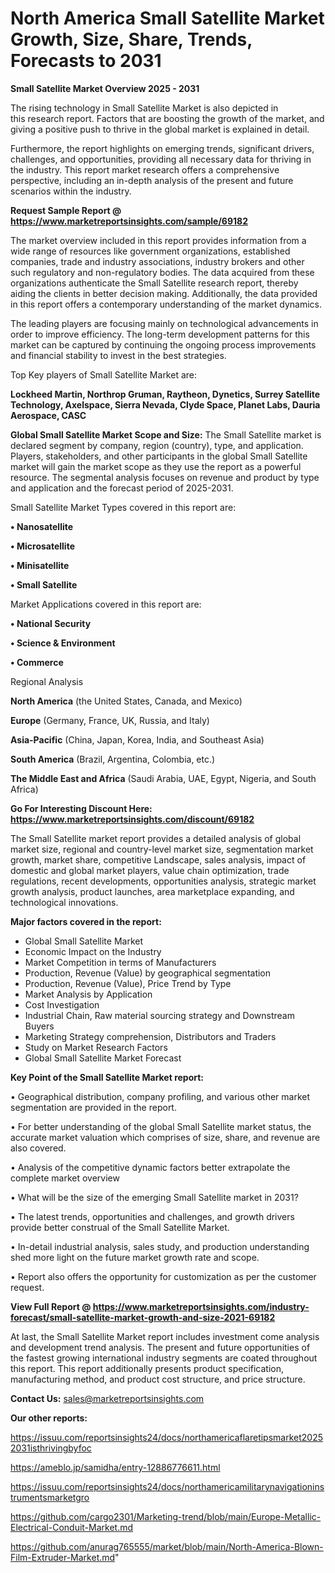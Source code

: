 # North America Small Satellite Market Growth, Size, Share, Trends, Forecasts to 2031

<Strong> Small Satellite Market Overview 2025 - 2031</strong>

The rising technology in Small Satellite Market is also depicted in this research report. Factors that are boosting the growth of the market, and giving a positive push to thrive in the global market is explained in detail.

Furthermore, the report highlights on emerging trends, significant drivers, challenges, and opportunities, providing all necessary data for thriving in the industry. This report market research offers a comprehensive perspective, including an in-depth analysis of the present and future scenarios within the industry.

<strong>Request Sample Report @ <a href=https://www.marketreportsinsights.com/sample/69182>https://www.marketreportsinsights.com/sample/69182</a></strong>

The market overview included in this report provides information from a wide range of resources like government organizations, established companies, trade and industry associations, industry brokers and other such regulatory and non-regulatory bodies. The data acquired from these organizations authenticate the Small Satellite research report, thereby aiding the clients in better decision making. Additionally, the data provided in this report offers a contemporary understanding of the market dynamics.

The leading players are focusing mainly on technological advancements in order to improve efficiency. The long-term development patterns for this market can be captured by continuing the ongoing process improvements and financial stability to invest in the best strategies.

Top Key players of Small Satellite Market are:

<strong>Lockheed Martin, Northrop Gruman, Raytheon, Dynetics, Surrey Satellite Technology, Axelspace, Sierra Nevada, Clyde Space, Planet Labs, Dauria Aerospace, CASC</strong>

<strong><b>Global Small Satellite Market Scope and Size:</b></strong>
The Small Satellite market is declared segment by company, region (country), type, and application. Players, stakeholders, and other participants in the global Small Satellite market will gain the market scope as they use the report as a powerful resource. The segmental analysis focuses on revenue and product by type and application and the forecast period of 2025-2031.

Small Satellite Market Types covered in this report are:

<strong>• Nanosatellite

• Microsatellite

• Minisatellite

• Small Satellite</strong>

Market Applications covered in this report are:

<strong>• National Security

• Science & Environment

• Commerce</strong> 

Regional Analysis

<strong>North America</strong> (the United States, Canada, and Mexico)

<strong>Europe</strong> (Germany, France, UK, Russia, and Italy)

<strong>Asia-Pacific</strong> (China, Japan, Korea, India, and Southeast Asia)

<strong>South America</strong> (Brazil, Argentina, Colombia, etc.)

<strong>The Middle East and Africa</strong> (Saudi Arabia, UAE, Egypt, Nigeria, and South Africa)

<strong>Go For Interesting Discount Here: <a href=https://www.marketreportsinsights.com/discount/69182>https://www.marketreportsinsights.com/discount/69182</a></strong>

The Small Satellite market report provides a detailed analysis of global market size, regional and country-level market size, segmentation market growth, market share, competitive Landscape, sales analysis, impact of domestic and global market players, value chain optimization, trade regulations, recent developments, opportunities analysis, strategic market growth analysis, product launches, area marketplace expanding, and technological innovations.

<strong><b>Major factors covered in the report:</b></strong>
<ul>
  <li>Global Small Satellite Market </li>
  <li>Economic Impact on the Industry</li>
  <li>Market Competition in terms of Manufacturers</li>
  <li>Production, Revenue (Value) by geographical segmentation</li>
  <li>Production, Revenue (Value), Price Trend by Type</li>
  <li>Market Analysis by Application</li>
  <li>Cost Investigation</li>
  <li>Industrial Chain, Raw material sourcing strategy and Downstream Buyers</li>
  <li>Marketing Strategy comprehension, Distributors and Traders</li>
  <li>Study on Market Research Factors</li>
  <li>Global Small Satellite Market Forecast</li>
</ul>

<strong><b>Key Point of the Small Satellite Market report:</b></strong>

• Geographical distribution, company profiling, and various other market segmentation are provided in the report.

• For better understanding of the global Small Satellite market status, the accurate market valuation which comprises of size, share, and revenue are also covered.

• Analysis of the competitive dynamic factors better extrapolate the complete market overview

• What will be the size of the emerging Small Satellite market in 2031?

• The latest trends, opportunities and challenges, and growth drivers provide better construal of the Small Satellite Market.

• In-detail industrial analysis, sales study, and production understanding shed more light on the future market growth rate and scope.

• Report also offers the opportunity for customization as per the customer request.

<strong><b>View Full Report @ <a href=https://www.marketreportsinsights.com/industry-forecast/small-satellite-market-growth-and-size-2021-69182>https://www.marketreportsinsights.com/industry-forecast/small-satellite-market-growth-and-size-2021-69182</a></b></strong>


At last, the Small Satellite Market report includes investment come analysis and development trend analysis. The present and future opportunities of the fastest growing international industry segments are coated throughout this report. This report additionally presents product specification, manufacturing method, and product cost structure, and price structure.

<strong>Contact Us:</strong>
sales@marketreportsinsights.com

<strong>Our other reports:</strong>

<a href=https://issuu.com/reportsinsights24/docs/northamericaflaretipsmarket20252031isthrivingbyfoc>https://issuu.com/reportsinsights24/docs/northamericaflaretipsmarket20252031isthrivingbyfoc</a>

<a href=https://ameblo.jp/samidha/entry-12886776611.html>https://ameblo.jp/samidha/entry-12886776611.html</a>

<a href=https://issuu.com/reportsinsights24/docs/northamericamilitarynavigationinstrumentsmarketgro>https://issuu.com/reportsinsights24/docs/northamericamilitarynavigationinstrumentsmarketgro</a>

<a href=https://github.com/cargo2301/Marketing-trend/blob/main/Europe-Metallic-Electrical-Conduit-Market.md>https://github.com/cargo2301/Marketing-trend/blob/main/Europe-Metallic-Electrical-Conduit-Market.md</a>

<a href=https://github.com/anurag765555/market/blob/main/North-America-Blown-Film-Extruder-Market.md>https://github.com/anurag765555/market/blob/main/North-America-Blown-Film-Extruder-Market.md</a>"
